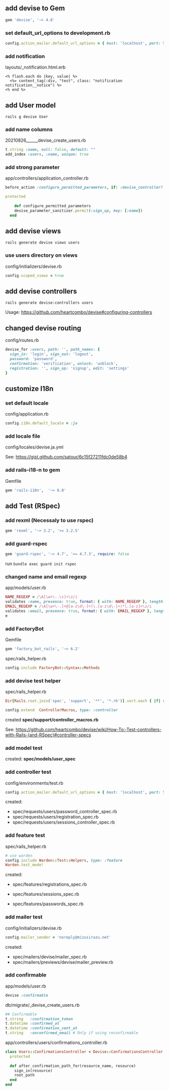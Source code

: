 ## add devise to Gem

```ruby
gem 'devise', '~> 4.8'
```

### set default_url_options to development.rb

```ruby
config.action_mailer.default_url_options = { host: 'localhost', port: 5000 }
```

### add notification

layouts/_notification.html.erb

```erb
<% flash.each do |key, value| %>
  <%= content_tag(:div, "test", class: "notification notification__notice") %>
<% end %>
```

## add User model

`rails g devise User`

### add name columns

20210826______devise_create_users.rb

```ruby
t.string :name, null: false, default: ""
add_index :users, :name, unique: true
```

### add strong parameter

app/controllers/application_controller.rb

```ruby
before_action :configure_permitted_parameters, if: :devise_controller?

protected
	
	def configure_permitted_parameters
    devise_parameter_sanitizer.permit(:sign_up, key: [:name])
  end
```

## add devise views

`rails generate devise views users`

### use users directory on views

config/initializers/devise.rb

```ruby
config.scoped_views = true
```

## add devise controllers

`rails generate devise:controllers users`

Usage: https://github.com/heartcombo/devise#configuring-controllers

## changed devise routing

config/routes.rb

```ruby
devise_for :users, path: '', path_names: { 
  sign_in: 'login', sign_out: 'logout', 
  password: 'password', 
  confirmation: 'verification', unlock: 'unblock', 
  registration: '', sign_up: 'signup', edit: 'settings' 
}
```

## customize I18n

### set default locale

config/application.rb

```ruby
config.i18n.default_locale = :ja
```

### add locale file

config/locales/devise.ja.yml

See: https://gist.github.com/satour/6c15f27211fdc0de58b4

### add rails-i18-n to gem

Gemfile

```ruby
gem 'rails-i18n',  '~> 6.0'
```

## add Test (RSpec)

### add rexml (Necessaly to use rspec)

```ruby
gem 'rexml', '~> 3.2', '>= 3.2.5'
```

### add guard-rspec

```ruby
gem 'guard-rspec', '~> 4.7', '>= 4.7.3', require: false
```

run `bundle exec guard init rspec`

### changed name and email regexp

app/models/user.rb

```ruby
NAME_REGEXP = /\A[\w+\-.\s]+\z/i
validates :name, presence: true, format: { with: NAME_REGEXP }, length: { in: 2..20 }, uniqueness: true
EMAIL_REGEXP = /\A[\w+\-.]+@[a-z\d\-]+(\.[a-z\d\-]+)*\.[a-z]+\z/i
validates :email, presence: true, format: { with: EMAIL_REGEXP }, length: { maximum: 255 }, uniqueness: true
e
```

### add FactoryBot

Gemfile

```ruby
gem 'factory_bot_rails', '~> 6.2'
```

spec/rails_helper.rb

```ruby
config.include FactoryBot::Syntax::Methods
```

### add devise test helper

spec/rails_helper.rb

```ruby
Dir[Rails.root.join('spec', 'support', '**', '*.rb')].sort.each { |f| require f }

config.extend  ControllerMacros, type: :controller
```

created __spec/support/controller_macros.rb__

See: https://github.com/heartcombo/devise/wiki/How-To:-Test-controllers-with-Rails-(and-RSpec)#controller-specs

### add model test

created: __spec/models/user_spec__

### add controller test

config/environments/test.rb

```ruby
config.action_mailer.default_url_options = { host: 'localhost', port: 5000 }
```

created: 

- spec/requests/users/password_controller_spec.rb
- spec/requests/users/registration_spec.rb
- spec/requests/users/sessions_controller_spec.rb

### add feature test

spec/rails_helper.rb

```ruby
# use warden
config.include Warden::Test::Helpers, type: :feature
Warden.test_mode!
```

created: 

- spec/features/registrations_spec.rb
- spec/features/sessions_spec.rb

- spec/features/passwords_spec.rb

### add mailer test

config/initializers/devise.rb

```ruby
config.mailer_sender = 'noreply@mizusirazu.net'
```

created:

- spec/mailers/devise/mailer_spec.rb
- spec/mailers/previews/devise/mailer_preview.rb

### add confirmable

app/models/user.rb

```ruby
devise :confirmable
```

db/migrate/_devise_create_users.rb

```ruby
## Confirmable
t.string   :confirmation_token
t.datetime :confirmed_at
t.datetime :confirmation_sent_at
t.string   :unconfirmed_email # Only if using reconfirmable
```

app/controllers/users/confirmations_controller.rb

```ruby
class Users::ConfirmationsController < Devise::ConfirmationsController
  protected
  
  def after_confirmation_path_for(resource_name, resource)
    sign_in(resource)
    root_path
  end
end
```
